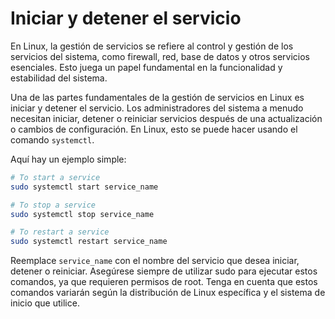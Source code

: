# Iniciar y detener el servicio

En Linux, la gestión de servicios se refiere al control y gestión de los servicios del sistema, como firewall, red, base de datos y otros servicios esenciales. Esto juega un papel fundamental en la funcionalidad y estabilidad del sistema.

Una de las partes fundamentales de la gestión de servicios en Linux es iniciar y detener el servicio. Los administradores del sistema a menudo necesitan iniciar, detener o reiniciar servicios después de una actualización o cambios de configuración. En Linux, esto se puede hacer usando el comando `systemctl`.

Aquí hay un ejemplo simple:

```bash
# To start a service
sudo systemctl start service_name   

# To stop a service
sudo systemctl stop service_name   

# To restart a service
sudo systemctl restart service_name   
```

Reemplace `service_name` con el nombre del servicio que desea iniciar, detener o reiniciar. Asegúrese siempre de utilizar sudo para ejecutar estos comandos, ya que requieren permisos de root.
Tenga en cuenta que estos comandos variarán según la distribución de Linux específica y el sistema de inicio que utilice.